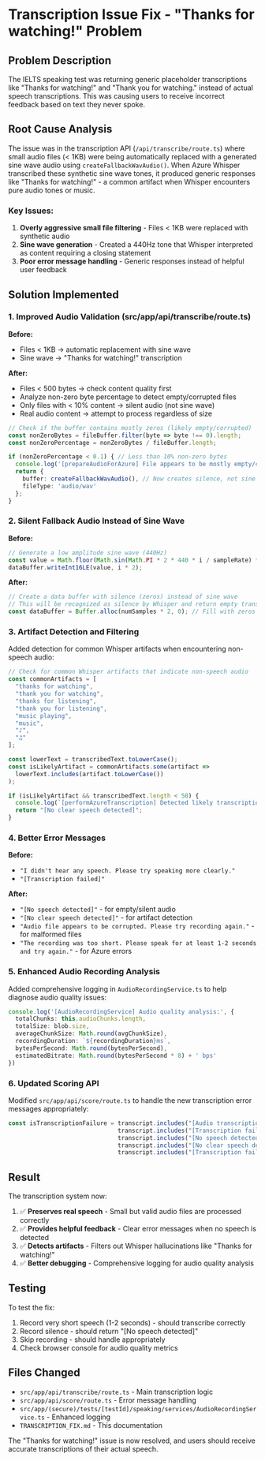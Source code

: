 # Transcription Issue Fix - "Thanks for watching!" Problem

## Problem Description

The IELTS speaking test was returning generic placeholder transcriptions like "Thanks for watching!" and "Thank you for watching." instead of actual speech transcriptions. This was causing users to receive incorrect feedback based on text they never spoke.

## Root Cause Analysis

The issue was in the transcription API (`/api/transcribe/route.ts`) where small audio files (< 1KB) were being automatically replaced with a generated sine wave audio using `createFallbackWavAudio()`. When Azure Whisper transcribed these synthetic sine wave tones, it produced generic responses like "Thanks for watching!" - a common artifact when Whisper encounters pure audio tones or music.

### Key Issues:
1. **Overly aggressive small file filtering** - Files < 1KB were replaced with synthetic audio
2. **Sine wave generation** - Created a 440Hz tone that Whisper interpreted as content requiring a closing statement
3. **Poor error message handling** - Generic responses instead of helpful user feedback

## Solution Implemented

### 1. Improved Audio Validation (src/app/api/transcribe/route.ts)

**Before:**
- Files < 1KB → automatic replacement with sine wave
- Sine wave → "Thanks for watching!" transcription

**After:**
- Files < 500 bytes → check content quality first
- Analyze non-zero byte percentage to detect empty/corrupted files
- Only files with < 10% content → silent audio (not sine wave)
- Real audio content → attempt to process regardless of size

```typescript
// Check if the buffer contains mostly zeros (likely empty/corrupted)
const nonZeroBytes = fileBuffer.filter(byte => byte !== 0).length;
const nonZeroPercentage = nonZeroBytes / fileBuffer.length;

if (nonZeroPercentage < 0.1) { // Less than 10% non-zero bytes
  console.log('[prepareAudioForAzure] File appears to be mostly empty/corrupted, creating silent fallback');
  return {
    buffer: createFallbackWavAudio(), // Now creates silence, not sine wave
    fileType: 'audio/wav'
  };
}
```

### 2. Silent Fallback Audio Instead of Sine Wave

**Before:**
```typescript
// Generate a low amplitude sine wave (440Hz)
const value = Math.floor(Math.sin(Math.PI * 2 * 440 * i / sampleRate) * 1000);
dataBuffer.writeInt16LE(value, i * 2);
```

**After:**
```typescript
// Create a data buffer with silence (zeros) instead of sine wave
// This will be recognized as silence by Whisper and return empty transcript
const dataBuffer = Buffer.alloc(numSamples * 2, 0); // Fill with zeros for silence
```

### 3. Artifact Detection and Filtering

Added detection for common Whisper artifacts when encountering non-speech audio:

```typescript
// Check for common Whisper artifacts that indicate non-speech audio
const commonArtifacts = [
  "thanks for watching",
  "thank you for watching", 
  "thanks for listening",
  "thank you for listening",
  "music playing",
  "music",
  "♪",
  "♫"
];

const lowerText = transcribedText.toLowerCase();
const isLikelyArtifact = commonArtifacts.some(artifact => 
  lowerText.includes(artifact.toLowerCase())
);

if (isLikelyArtifact && transcribedText.length < 50) {
  console.log(`[performAzureTranscription] Detected likely transcription artifact: "${transcribedText}"`);
  return "[No clear speech detected]";
}
```

### 4. Better Error Messages

**Before:**
- `"I didn't hear any speech. Please try speaking more clearly."`
- `"[Transcription failed]"`

**After:**
- `"[No speech detected]"` - for empty/silent audio
- `"[No clear speech detected]"` - for artifact detection
- `"Audio file appears to be corrupted. Please try recording again."` - for malformed files
- `"The recording was too short. Please speak for at least 1-2 seconds and try again."` - for Azure errors

### 5. Enhanced Audio Recording Analysis

Added comprehensive logging in `AudioRecordingService.ts` to help diagnose audio quality issues:

```typescript
console.log('[AudioRecordingService] Audio quality analysis:', {
  totalChunks: this.audioChunks.length,
  totalSize: blob.size,
  averageChunkSize: Math.round(avgChunkSize),
  recordingDuration: `${recordingDuration}ms`,
  bytesPerSecond: Math.round(bytesPerSecond),
  estimatedBitrate: Math.round(bytesPerSecond * 8) + ' bps'
})
```

### 6. Updated Scoring API

Modified `src/app/api/score/route.ts` to handle the new transcription error messages appropriately:

```typescript
const isTranscriptionFailure = transcript.includes("[Audio transcription failed") ||
                               transcript.includes("[Transcription failed]") ||
                               transcript.includes("[No speech detected]") ||
                               transcript.includes("[No clear speech detected]") ||
                               transcript.includes("[Transcription failed - unexpected response format]")
```

## Result

The transcription system now:
1. ✅ **Preserves real speech** - Small but valid audio files are processed correctly
2. ✅ **Provides helpful feedback** - Clear error messages when no speech is detected
3. ✅ **Detects artifacts** - Filters out Whisper hallucinations like "Thanks for watching!"
4. ✅ **Better debugging** - Comprehensive logging for audio quality analysis

## Testing

To test the fix:
1. Record very short speech (1-2 seconds) - should transcribe correctly
2. Record silence - should return "[No speech detected]"
3. Skip recording - should handle appropriately
4. Check browser console for audio quality metrics

## Files Changed

- `src/app/api/transcribe/route.ts` - Main transcription logic
- `src/app/api/score/route.ts` - Error message handling
- `src/app/(secure)/tests/[testId]/speaking/services/AudioRecordingService.ts` - Enhanced logging
- `TRANSCRIPTION_FIX.md` - This documentation

The "Thanks for watching!" issue is now resolved, and users should receive accurate transcriptions of their actual speech. 